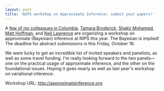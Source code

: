 ```yaml
---
layout: post
title: 'NIPS workshop on Approximate Inference: submit your papers!'
---
```


A [few of my colleagues in Columbia](http://www.cs.columbia.edu/~blei/), [Tamara Broderick](http://www.tamarabroderick.com), [Shakir Mohamed](http://www.shakirm.com), [Matt Hoffman](http://www.cs.princeton.edu/~mdhoffma/), and [Neil Lawrence](http://inverseprobability.com) are organizing a workshop on approximate (Bayesian) inference at NIPS this year. The Bayesian is implied! The deadline for abstract submissions is this Friday, October 16.

We were lucky to get an incredible list of invited speakers and panelists, as well as some travel funding. I'm really looking forward to the two panels—one on the practical usage of approximate inference, and the other on the foundational issues. Hoping it goes nearly as well as last year's workshop on variational inference.

Workshop URL: http://approximateinference.org
